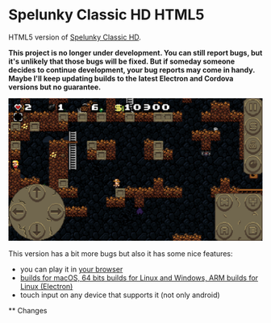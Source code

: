 # Spelunky Classic HD HTML5

HTML5 version of [Spelunky Classic HD](https://github.com/yancharkin/SpelunkyClassicHD).

**This project is no longer under development. You can still report bugs, but it's unlikely that those bugs will be fixed. But if someday someone decides to continue development, your bug reports may come in handy. Maybe I'll keep updating builds to the latest Electron and Cordova versions but no guarantee.**

![screenshot](screenshots/screenshot_00.jpg)

This version has a bit more bugs but also it has some nice features:
- you can play it in [your browser](https://yancharkin.github.io/SpelunkyClassicHDhtml5/)
- [builds for macOS, 64 bits builds for Linux and Windows, ARM builds for Linux (Electron)](https://github.com/yancharkin/SpelunkyClassicHDhtml5/releases)
- touch input on any device that supports it (not only android)


** Changes